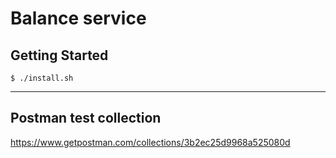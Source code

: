 # Balance service


Getting Started
---------------

```
$ ./install.sh
```


---------------
Postman test collection
---------------
https://www.getpostman.com/collections/3b2ec25d9968a525080d